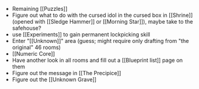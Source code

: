 - Remaining [[Puzzles]]
- Figure out what to do with the cursed idol in the cursed box in [[Shrine]] (opened with [[Sledge Hammer]] or [[Morning Star]]), maybe take to the safehouse?
- use [[Experiments]] to gain permanent lockpicking skill
- Enter "[[Unknown]]" area (guess; might require only drafting from "the original" 46 rooms)
- [[Numeric Core]]
- Have another look in all rooms and fill out a [[Blueprint list]] page on them
- Figure out the message in [[The Precipice]]
- Figure out the [[Unknown Grave]]